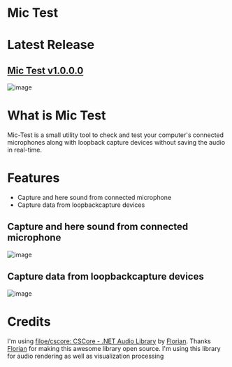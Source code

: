 # Mic Test

# Latest Release
## [Mic Test v1.0.0.0](https://github.com/sajeebchandan/MicTest/releases/latest)

![image](https://user-images.githubusercontent.com/34353160/87855828-ae6fba80-c93c-11ea-9398-ca0c2e1507d5.png)

# What is Mic Test
Mic-Test is a small utility tool to check and test your computer's connected microphones along with loopback capture devices without saving the audio in real-time.

# Features
* Capture and here sound from connected microphone
* Capture data from loopbackcapture devices

## Capture and here sound from connected microphone
![image](https://user-images.githubusercontent.com/34353160/87855843-ce9f7980-c93c-11ea-854e-c9d65cf42ebd.png)

## Capture data from loopbackcapture devices
![image](https://user-images.githubusercontent.com/34353160/87855864-f5f64680-c93c-11ea-9c28-0d5a3ebe0c89.png)

# Credits
I'm using [filoe/cscore: CSCore - .NET Audio Library](https://github.com/filoe/cscore) by [Florian](https://github.com/filoe).
Thanks [Florian](https://github.com/filoe) for making this awesome library open source.
I'm using this library for audio rendering as well as visualization processing
